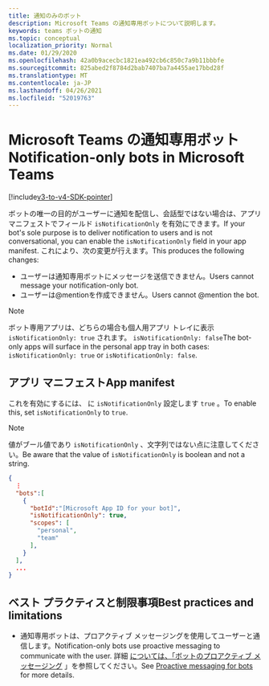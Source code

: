 ```yaml
---
title: 通知のみのボット
description: Microsoft Teams の通知専用ボットについて説明します。
keywords: teams ボットの通知
ms.topic: conceptual
localization_priority: Normal
ms.date: 01/29/2020
ms.openlocfilehash: 42a0b9acecbc1821ea492cb6c850c7a9b11bbbfe
ms.sourcegitcommit: 825abed2f8784d2bab7407ba7a4455ae17bbd28f
ms.translationtype: MT
ms.contentlocale: ja-JP
ms.lasthandoff: 04/26/2021
ms.locfileid: "52019763"
---
```

# <a name="notification-only-bots-in-microsoft-teams"></a><span data-ttu-id="5a17f-104">Microsoft Teams の通知専用ボット</span><span class="sxs-lookup"><span data-stu-id="5a17f-104">Notification-only bots in Microsoft Teams</span></span>

[!include[v3-to-v4-SDK-pointer](~/includes/v3-to-v4-pointer-bots.md)]

<span data-ttu-id="5a17f-105">ボットの唯一の目的がユーザーに通知を配信し、会話型ではない場合は、アプリ マニフェストでフィールド `isNotificationOnly` を有効にできます。</span><span class="sxs-lookup"><span data-stu-id="5a17f-105">If your bot's sole purpose is to deliver notification to users and is not conversational, you can enable the `isNotificationOnly` field in your app manifest.</span></span> <span data-ttu-id="5a17f-106">これにより、次の変更が行えます。</span><span class="sxs-lookup"><span data-stu-id="5a17f-106">This produces the following changes:</span></span>

* <span data-ttu-id="5a17f-107">ユーザーは通知専用ボットにメッセージを送信できません。</span><span class="sxs-lookup"><span data-stu-id="5a17f-107">Users cannot message your notification-only bot.</span></span>
* <span data-ttu-id="5a17f-108">ユーザーは@mentionを作成できません。</span><span class="sxs-lookup"><span data-stu-id="5a17f-108">Users cannot @mention the bot.</span></span>

> [!NOTE]
> <span data-ttu-id="5a17f-109">ボット専用アプリは、どちらの場合も個人用アプリ トレイに表示 `isNotificationOnly: true` されます。 `isNotificationOnly: false`</span><span class="sxs-lookup"><span data-stu-id="5a17f-109">The bot-only apps will surface in the personal app tray in both cases: `isNotificationOnly: true` or `isNotificationOnly: false`.</span></span>

## <a name="app-manifest"></a><span data-ttu-id="5a17f-110">アプリ マニフェスト</span><span class="sxs-lookup"><span data-stu-id="5a17f-110">App manifest</span></span>

<span data-ttu-id="5a17f-111">これを有効にするには、 に `isNotificationOnly` 設定します `true` 。</span><span class="sxs-lookup"><span data-stu-id="5a17f-111">To enable this, set `isNotificationOnly` to `true`.</span></span>

> [!NOTE]
> <span data-ttu-id="5a17f-112">値がブール値であり `isNotificationOnly` 、文字列ではない点に注意してください。</span><span class="sxs-lookup"><span data-stu-id="5a17f-112">Be aware that the value of `isNotificationOnly` is boolean and not a string.</span></span>

```json
{
  ⋮
  "bots":[
    {
      "botId":"[Microsoft App ID for your bot]",
      "isNotificationOnly": true,
      "scopes": [
        "personal",
        "team"
      ],
    }
  ],
  ...
}
```

## <a name="best-practices-and-limitations"></a><span data-ttu-id="5a17f-113">ベスト プラクティスと制限事項</span><span class="sxs-lookup"><span data-stu-id="5a17f-113">Best practices and limitations</span></span>

* <span data-ttu-id="5a17f-114">通知専用ボットは、プロアクティブ メッセージングを使用してユーザーと通信します。</span><span class="sxs-lookup"><span data-stu-id="5a17f-114">Notification-only bots use proactive messaging to communicate with the user.</span></span> <span data-ttu-id="5a17f-115">詳細 [については、「ボットのプロアクティブ メッセージング](~/resources/bot-v3/bot-conversations/bots-conv-proactive.md) 」を参照してください。</span><span class="sxs-lookup"><span data-stu-id="5a17f-115">See [Proactive messaging for bots](~/resources/bot-v3/bot-conversations/bots-conv-proactive.md) for more details.</span></span>
